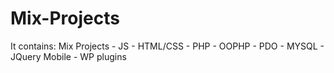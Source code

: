 # Mix-Projects
It contains:
Mix Projects - JS - HTML/CSS - PHP - OOPHP - PDO - MYSQL - JQuery Mobile - WP plugins
